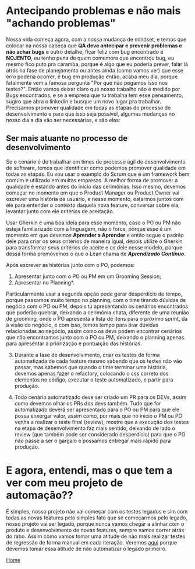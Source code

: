 # Antecipando problemas e não mais "achando problemas"

Nossa vida começa agora, com a nossa mudança de mindset, e temos que colocar na nossa cabeça que **QA deve antecipar e prevenir problemas e não achar bugs** e outro detalhe, ficar feliz com bug encontrado é **NOJENTO**, eu tenho pena de quem comemora que encontrou bug, eu mesmo fico puto pra caramba, porque é algo que eu poderia prever, falar lá atrás na fase de planejamento ou antes ainda (como vamos ver) que esse erro poderia ocorrer, e bug em produção então, acaba meu dia, porque fatalmente vem a famosa pergunta "Por que não pegamos isso nos testes?". Então vamos deixar claro que nosso trabalho não é medido por Bugs encontrados, e se a empresa que tu trabalha tem esse pensamento, sugiro que abra o linkedin e busque um novo lugar pra trabalhar. Precisamos promover qualidade em todas as etapas do processo de desenvolvimento e para que isso seja possível, algumas mudanças no nosso dia a dia vão ser necessárias, e são elas:

## Ser mais atuante no processo de desenvolvimento

Se o cenário é de trabalhar em times de processo ágil de desenvolvimento de software, temos que identificar como podemos promover qualidade em todas as etapas. Eu vou usar o exemplo do Scrum que é um framework bem comum e utilizado em muitas empresas. A melhor forma de promover a qualidade é estando antes do início das cerimônias. Isso mesmo, devemos começar no momento em que o Product Manager ou Product Owner vai escrever uma história de usuário, e nesse momento, estarmos juntos com ele para entender o contexto daquela nova feature, conversar sobre ela, levantar junto com ele critérios de aceitação.

Usar Gherkin é uma boa idéia para esse momento, caso o PO ou PM não esteja familiarizado com a linguagem, não o force, porque esse é um momento em que devemos **Aprender a Aprender** e então segue o padrão dele para criar os seus critérios de maneira igual, depois utilize o Gherkin para transformar seus critérios de aceite e os dele nesse modelo, porque dessa forma promovemos o que o Lean chama de _**Aprendizado Contínuo**_.

Após escrever as histórias junto com o PO, podemos:

1. Apresentar junto com o PO ou PM em um Grooming Session;
2. Apresentar no Planning*.

Particularmente usar a segunda opção pode gerar desperdício de tempo, porque passamos muito tempo no planning, com o time tirando dúvidas de negócio com o PO ou PM, depois tu apresentando os cenários encontrados que poderão quebrar, deixando a cerimônia chata, diferente de uma reunião de grooming, onde o PO apresenta a lista de itens para o próximo sprint, da a visão do negócio, e com isso, temos tempo para tirar dúvidas relacionadas ao negócio, assim como os devs podem encontrar cenários que não encontramos junto com o PO ou PM, deixando o planning apenas para apresentar a priorização e pontuação das histórias.

3. Durante a fase de desenvolvimento, criar os testes de forma automatizada de cada feature mesmo sabendo que os testes não vão passar, mas sabemos que quando o time terminar uma história, devemos apenas fazer o refactory, colocando o css correto dos elementos no código, executar o teste automatizado, e partir para produção.

4. Todo cenário automatizado deve ser criado um PR para os DEVs, assim como devemos olhar os PRs dos devs também. Tudo que for automatizado deverá ser apresentado para o PO ou PM para que ele possa enxergar valor, assim como, por mais que no início o PM ou PO venha a realizar o teste final (review), mostre que a execução dos testes na etapa de desenvolvimento faz mais sentido, deixando de lado o review (que também pode ser considerado desperdício) para que o PO não passe a ser o gargalo e possamos entregar mais rápido para produção.

# E agora, entendi, mas o que tem a ver com meu projeto de automação??

É simples, nosso projeto não vai começar com os testes legados e sim com todas as novas features pelo simples fato que se começarmos pelo legado, nosso projeto vai ser legado, porque nunca vamos chegar a alinhar com o produto e desenvolvimento de novas features, sempre vamos correr atrás do rabo. Assim como vamos tomar uma atitude de não mais realizar testes de regressão de forma manual em cada iteração. Veremos [aqui](https://github.com/thiagomarquessp/lean-em-projetos-automacao/blob/master/nao-automatizar-o-legado.md) porque devemos tomar essa atitude de não automatizar o legado primeiro. 

[Home](https://github.com/thiagomarquessp/lean-em-projetos-automacao/blob/master/README.md)
